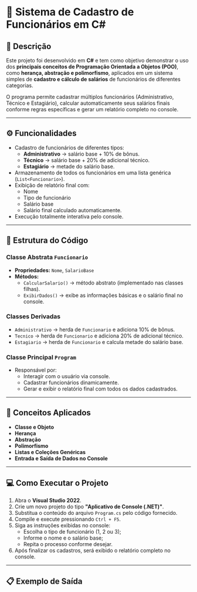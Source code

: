 # 💼 Sistema de Cadastro de Funcionários em C#

## 📘 Descrição
Este projeto foi desenvolvido em **C#** e tem como objetivo demonstrar o uso dos **principais conceitos de Programação Orientada a Objetos (POO)**, como **herança, abstração e polimorfismo**, aplicados em um sistema simples de **cadastro e cálculo de salários** de funcionários de diferentes categorias.

O programa permite cadastrar múltiplos funcionários (Administrativo, Técnico e Estagiário), calcular automaticamente seus salários finais conforme regras específicas e gerar um relatório completo no console.

---

## ⚙️ Funcionalidades
- Cadastro de funcionários de diferentes tipos:
  - **Administrativo** → salário base + 10% de bônus.  
  - **Técnico** → salário base + 20% de adicional técnico.  
  - **Estagiário** → metade do salário base.
- Armazenamento de todos os funcionários em uma lista genérica (`List<Funcionario>`).
- Exibição de relatório final com:
  - Nome  
  - Tipo de funcionário  
  - Salário base  
  - Salário final calculado automaticamente.
- Execução totalmente interativa pelo console.

---

## 🧩 Estrutura do Código

### Classe Abstrata `Funcionario`
- **Propriedades:** `Nome`, `SalarioBase`
- **Métodos:**
  - `CalcularSalario()` → método abstrato (implementado nas classes filhas).
  - `ExibirDados()` → exibe as informações básicas e o salário final no console.

### Classes Derivadas
- `Administrativo` → herda de `Funcionario` e adiciona 10% de bônus.  
- `Tecnico` → herda de `Funcionario` e adiciona 20% de adicional técnico.  
- `Estagiario` → herda de `Funcionario` e calcula metade do salário base.

### Classe Principal `Program`
- Responsável por:
  - Interagir com o usuário via console.
  - Cadastrar funcionários dinamicamente.
  - Gerar e exibir o relatório final com todos os dados cadastrados.

---

## 🧠 Conceitos Aplicados
- **Classe e Objeto**
- **Herança**
- **Abstração**
- **Polimorfismo**
- **Listas e Coleções Genéricas**
- **Entrada e Saída de Dados no Console**

---

## 💻 Como Executar o Projeto

1. Abra o **Visual Studio 2022**.
2. Crie um novo projeto do tipo **"Aplicativo de Console (.NET)"**.
3. Substitua o conteúdo do arquivo `Program.cs` pelo código fornecido.
4. Compile e execute pressionando `Ctrl + F5`.
5. Siga as instruções exibidas no console:
   - Escolha o tipo de funcionário (1, 2 ou 3);
   - Informe o nome e o salário base;
   - Repita o processo conforme desejar.
6. Após finalizar os cadastros, será exibido o relatório completo no console.

---

## 📋 Exemplo de Saída

